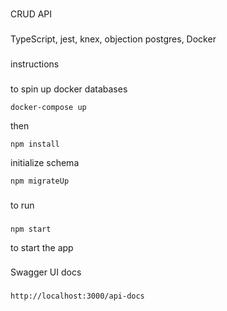 ###
CRUD API
###

TypeScript, jest, knex, objection postgres, Docker

###
instructions
###


to spin up docker databases
```
docker-compose up
```

then 
```
npm install
```


initialize schema
```
npm migrateUp
```

###
to run
###
```
npm start
```
 to start the app


###
Swagger UI docs
###
```
http://localhost:3000/api-docs
```
